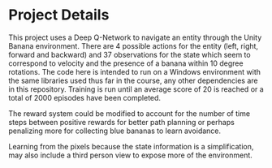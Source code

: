 # Project Details
This project uses a Deep Q-Network to navigate an entity through the Unity Banana environment. There are 4 possible actions for the entity (left, right, forward and backward) and 37 observations for the state which seem to correspond to velocity and the presence of a banana within 10 degree rotations. The code here is intended to run on a Windows environment with the same libraries used thus far in the course, any other dependencies are in this repository. Training is run until an average score of 20 is reached or a total of 2000 episodes have been completed. 

The reward system could be modified to account for the number of time steps between positive rewards for better path planning or perhaps penalizing more for collecting blue bananas to learn avoidance. 

Learning from the pixels because the state information is a simplification, may also include a third person view to expose more of the environment.
